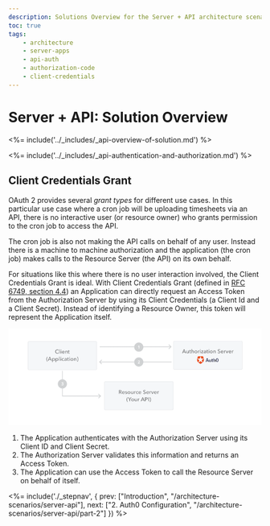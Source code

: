 ```yaml
---
description: Solutions Overview for the Server + API architecture scenario
toc: true
tags:
    - architecture
    - server-apps
    - api-auth
    - authorization-code
    - client-credentials
---
```


# Server + API: Solution Overview

<%= include('../_includes/_api-overview-of-solution.md') %>

<%= include('../_includes/_api-authentication-and-authorization.md') %>

## Client Credentials Grant

OAuth 2 provides several *grant types* for different use cases. In this particular use case where a cron job will be uploading timesheets via an API, there is no interactive user (or resource owner) who grants permission to the cron job to access the API.

The cron job is also not making the API calls on behalf of any user. Instead there is a machine to machine authorization and the application (the cron job) makes calls to the Resource Server (the API) on its own behalf.

For situations like this where there is no user interaction involved, the Client Credentials Grant is ideal. With Client Credentials Grant (defined in [RFC 6749, section 4.4](https://tools.ietf.org/html/rfc6749#section-4.4)) an Application can directly request an Access Token from the Authorization Server by using its Client Credentials (a Client Id and a Client Secret). Instead of identifying a Resource Owner, this token will represent the Application itself.

![Client Credentials Grant Flow](/media/articles/architecture-scenarios/server-api/client-credentials-grant.png)

1. The Application authenticates with the Authorization Server using its Client ID and Client Secret.
1. The Authorization Server validates this information and returns an Access Token.
1. The Application can use the Access Token to call the Resource Server on behalf of itself.

<%= include('./_stepnav', {
 prev: ["Introduction", "/architecture-scenarios/server-api"], next: ["2. Auth0 Configuration", "/architecture-scenarios/server-api/part-2"]
}) %>
